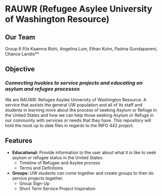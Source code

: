 # RAUWR (Refugee Asylee University of Washington Resource)
## Our Team
Group 6 PJs
Kaamna Rishi, Angelina Lum, Ethan Kuhn, Padma Gundapaneni, Chance Landis**

## Objective
### *Connecting huskies to service projects and educating on asylum and refugee processes*

We are RAUWR: Refugee Asylee University of Washington Resource. A service that assists the general UW population and all of its staff and students in learning more about the process of seeking Asylum or Refuge in the United States and how we can help those seeking Asylum or Refuge in our community with services or needs that they have.
This repository will hold the most up to date files in regards to the INFO 442 project.

## Features
* **Educational:** Provide information to the user about what it is like to seek asylum or refugee status in the United States.
  - Timeline of Refugee and Asylee process
  - Terms and Definitions 
* **Groups:** UW students can come together and create groups to then do service projects together.
  - Group Sign-Up
  - Short Term Service Project Inspiration